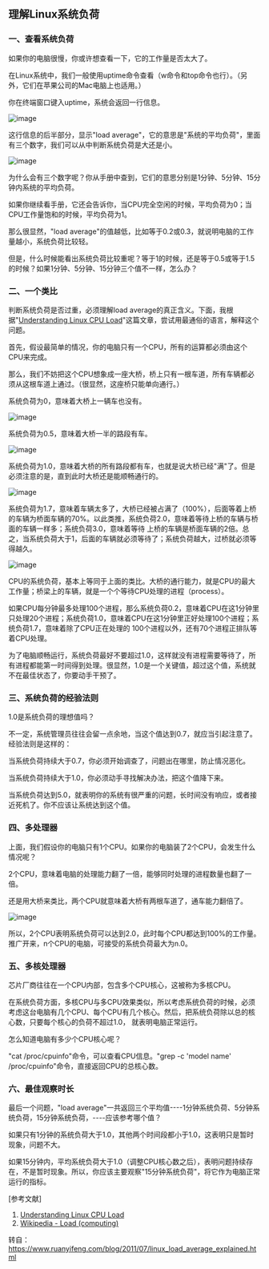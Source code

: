 ## 理解Linux系统负荷
### 一、查看系统负荷

如果你的电脑很慢，你或许想查看一下，它的工作量是否太大了。

在Linux系统中，我们一般使用uptime命令查看（w命令和top命令也行）。（另外，它们在苹果公司的Mac电脑上也适用。）

你在终端窗口键入uptime，系统会返回一行信息。

![image](https://user-images.githubusercontent.com/6757408/197134048-78f5bd3a-6ab0-4871-9b72-516bc92835a6.png)

这行信息的后半部分，显示"load average"，它的意思是"系统的平均负荷"，里面有三个数字，我们可以从中判断系统负荷是大还是小。

![image](https://user-images.githubusercontent.com/6757408/197134118-ca9b7525-6d1c-43ea-80d3-bbad73f7661c.png)

为什么会有三个数字呢？你从手册中查到，它们的意思分别是1分钟、5分钟、15分钟内系统的平均负荷。

如果你继续看手册，它还会告诉你，当CPU完全空闲的时候，平均负荷为0；当CPU工作量饱和的时候，平均负荷为1。

那么很显然，"load average"的值越低，比如等于0.2或0.3，就说明电脑的工作量越小，系统负荷比较轻。

但是，什么时候能看出系统负荷比较重呢？等于1的时候，还是等于0.5或等于1.5的时候？如果1分钟、5分钟、15分钟三个值不一样，怎么办？


### 二、一个类比

判断系统负荷是否过重，必须理解load average的真正含义。下面，我根据"[Understanding Linux CPU Load](http://blog.scoutapp.com/articles/2009/07/31/understanding-load-averages)"这篇文章，尝试用最通俗的语言，解释这个问题。

首先，假设最简单的情况，你的电脑只有一个CPU，所有的运算都必须由这个CPU来完成。

那么，我们不妨把这个CPU想象成一座大桥，桥上只有一根车道，所有车辆都必须从这根车道上通过。（很显然，这座桥只能单向通行。）

系统负荷为0，意味着大桥上一辆车也没有。

![image](https://user-images.githubusercontent.com/6757408/197134353-ff81d90f-2020-4c0f-9941-0a48214ea07c.png)

系统负荷为0.5，意味着大桥一半的路段有车。

![image](https://user-images.githubusercontent.com/6757408/197134425-66120737-4a4b-4bec-815f-940c3f9eb26e.png)

系统负荷为1.0，意味着大桥的所有路段都有车，也就是说大桥已经"满"了。但是必须注意的是，直到此时大桥还是能顺畅通行的。

![image](https://user-images.githubusercontent.com/6757408/197134501-27b75d52-bff1-4f03-b135-5c625d211b9f.png)


系统负荷为1.7，意味着车辆太多了，大桥已经被占满了（100%），后面等着上桥的车辆为桥面车辆的70%。以此类推，系统负荷2.0，意味着等待上桥的车辆与桥面的车辆一样多；系统负荷3.0，意味着等待
上桥的车辆是桥面车辆的2倍。总之，当系统负荷大于1，后面的车辆就必须等待了；系统负荷越大，过桥就必须等得越久。

![image](https://user-images.githubusercontent.com/6757408/197134582-fadfbef9-4e02-4b65-a803-26f447a1885c.png)

CPU的系统负荷，基本上等同于上面的类比。大桥的通行能力，就是CPU的最大工作量；桥梁上的车辆，就是一个个等待CPU处理的进程（process）。

如果CPU每分钟最多处理100个进程，那么系统负荷0.2，意味着CPU在这1分钟里只处理20个进程；系统负荷1.0，意味着CPU在这1分钟里正好处理100个进程；系统负荷1.7，意味着除了CPU正在处理的
100个进程以外，还有70个进程正排队等着CPU处理。

为了电脑顺畅运行，系统负荷最好不要超过1.0，这样就没有进程需要等待了，所有进程都能第一时间得到处理。很显然，1.0是一个关键值，超过这个值，系统就不在最佳状态了，你要动手干预了。

### 三、系统负荷的经验法则

1.0是系统负荷的理想值吗？

不一定，系统管理员往往会留一点余地，当这个值达到0.7，就应当引起注意了。经验法则是这样的：

当系统负荷持续大于0.7，你必须开始调查了，问题出在哪里，防止情况恶化。

当系统负荷持续大于1.0，你必须动手寻找解决办法，把这个值降下来。

当系统负荷达到5.0，就表明你的系统有很严重的问题，长时间没有响应，或者接近死机了。你不应该让系统达到这个值。

### 四、多处理器

上面，我们假设你的电脑只有1个CPU。如果你的电脑装了2个CPU，会发生什么情况呢？

2个CPU，意味着电脑的处理能力翻了一倍，能够同时处理的进程数量也翻了一倍。

还是用大桥来类比，两个CPU就意味着大桥有两根车道了，通车能力翻倍了。

![image](https://user-images.githubusercontent.com/6757408/197134771-d8829246-3d08-4a7c-8570-2fb1267e2b12.png)

所以，2个CPU表明系统负荷可以达到2.0，此时每个CPU都达到100%的工作量。推广开来，n个CPU的电脑，可接受的系统负荷最大为n.0。

### 五、多核处理器

芯片厂商往往在一个CPU内部，包含多个CPU核心，这被称为多核CPU。

在系统负荷方面，多核CPU与多CPU效果类似，所以考虑系统负荷的时候，必须考虑这台电脑有几个CPU、每个CPU有几个核心。然后，把系统负荷除以总的核心数，只要每个核心的负荷不超过1.0，
就表明电脑正常运行。

怎么知道电脑有多少个CPU核心呢？

"cat /proc/cpuinfo"命令，可以查看CPU信息。"grep -c 'model name' /proc/cpuinfo"命令，直接返回CPU的总核心数。

### 六、最佳观察时长

最后一个问题，"load average"一共返回三个平均值----1分钟系统负荷、5分钟系统负荷，15分钟系统负荷，----应该参考哪个值？

如果只有1分钟的系统负荷大于1.0，其他两个时间段都小于1.0，这表明只是暂时现象，问题不大。

如果15分钟内，平均系统负荷大于1.0（调整CPU核心数之后），表明问题持续存在，不是暂时现象。所以，你应该主要观察"15分钟系统负荷"，将它作为电脑正常运行的指标。


[参考文献]

1. [Understanding Linux CPU Load](https://scoutapm.com/blog/understanding-load-averages)
2. [Wikipedia - Load (computing)](https://en.wikipedia.org/wiki/Load_%28computing%29)

转自：https://www.ruanyifeng.com/blog/2011/07/linux_load_average_explained.html

